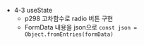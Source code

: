 - 4-3 useState
  - p298 고차함수로 radio 버튼 구현
  - FormData 내용을 json으로 `const json = Object.fromEntries(formData)`
